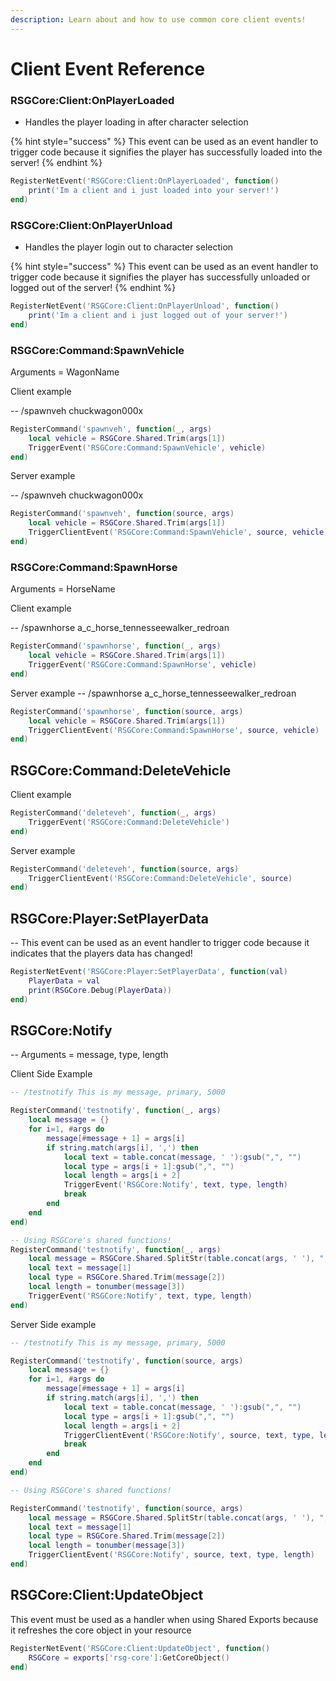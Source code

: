 ```yaml
---
description: Learn about and how to use common core client events!
---
```


# Client Event Reference

### RSGCore:Client:OnPlayerLoaded

* Handles the player loading in after character selection

{% hint style="success" %}
This event can be used as an event handler to trigger code because it signifies the player has successfully loaded into the server!
{% endhint %}

```lua
RegisterNetEvent('RSGCore:Client:OnPlayerLoaded', function()
    print('Im a client and i just loaded into your server!')
end)
```

### RSGCore:Client:OnPlayerUnload

* Handles the player login out to character selection

{% hint style="success" %}
This event can be used as an event handler to trigger code because it signifies the player has successfully unloaded or logged out of the server!
{% endhint %}

```lua
RegisterNetEvent('RSGCore:Client:OnPlayerUnload', function()
    print('Im a client and i just logged out of your server!')
end)
```

### RSGCore:Command:SpawnVehicle
Arguments = WagonName

Client example

-- /spawnveh chuckwagon000x
```lua
RegisterCommand('spawnveh', function(_, args)
    local vehicle = RSGCore.Shared.Trim(args[1])
    TriggerEvent('RSGCore:Command:SpawnVehicle', vehicle)
end)
```

Server example

-- /spawnveh chuckwagon000x
```lua
RegisterCommand('spawnveh', function(source, args)
    local vehicle = RSGCore.Shared.Trim(args[1])
    TriggerClientEvent('RSGCore:Command:SpawnVehicle', source, vehicle)
end)
```

### RSGCore:Command:SpawnHorse
Arguments = HorseName

Client example

-- /spawnhorse a_c_horse_tennesseewalker_redroan
```lua
RegisterCommand('spawnhorse', function(_, args)
    local vehicle = RSGCore.Shared.Trim(args[1])
    TriggerEvent('RSGCore:Command:SpawnHorse', vehicle)
end)
```

Server example
-- /spawnhorse a_c_horse_tennesseewalker_redroan
```lua
RegisterCommand('spawnhorse', function(source, args)
    local vehicle = RSGCore.Shared.Trim(args[1])
    TriggerClientEvent('RSGCore:Command:SpawnHorse', source, vehicle)
end)
```


## RSGCore:Command:DeleteVehicle

Client example
```lua
RegisterCommand('deleteveh', function(_, args)
    TriggerEvent('RSGCore:Command:DeleteVehicle')
end)
```

Server example
```lua
RegisterCommand('deleteveh', function(source, args)
    TriggerClientEvent('RSGCore:Command:DeleteVehicle', source)
end)
```

## RSGCore:Player:SetPlayerData
-- This event can be used as an event handler to trigger code because it indicates that the players data has changed!

```lua
RegisterNetEvent('RSGCore:Player:SetPlayerData', function(val)
    PlayerData = val
    print(RSGCore.Debug(PlayerData))
end)
```

## RSGCore:Notify

-- Arguments = message, type, length

Client Side Example
```lua
-- /testnotify This is my message, primary, 5000

RegisterCommand('testnotify', function(_, args)
    local message = {}
    for i=1, #args do
        message[#message + 1] = args[i]
        if string.match(args[i], ',') then
            local text = table.concat(message, ' '):gsub(",", "")
            local type = args[i + 1]:gsub(",", "")
            local length = args[i + 2]
            TriggerEvent('RSGCore:Notify', text, type, length)
            break
        end
    end
end)

-- Using RSGCore's shared functions!
RegisterCommand('testnotify', function(_, args)
    local message = RSGCore.Shared.SplitStr(table.concat(args, ' '), ",")
    local text = message[1]
    local type = RSGCore.Shared.Trim(message[2])
    local length = tonumber(message[3])
    TriggerEvent('RSGCore:Notify', text, type, length)
end)
```

Server Side example

```lua
-- /testnotify This is my message, primary, 5000

RegisterCommand('testnotify', function(source, args)
    local message = {}
    for i=1, #args do
        message[#message + 1] = args[i]
        if string.match(args[i], ',') then
            local text = table.concat(message, ' '):gsub(",", "")
            local type = args[i + 1]:gsub(",", "")
            local length = args[i + 2]
            TriggerClientEvent('RSGCore:Notify', source, text, type, length)
            break
        end
    end
end)

-- Using RSGCore's shared functions!

RegisterCommand('testnotify', function(source, args)
    local message = RSGCore.Shared.SplitStr(table.concat(args, ' '), ",")
    local text = message[1]
    local type = RSGCore.Shared.Trim(message[2])
    local length = tonumber(message[3])
    TriggerClientEvent('RSGCore:Notify', source, text, type, length)
end)
```

## RSGCore:Client:UpdateObject
This event must be used as a handler when using Shared Exports because it refreshes the core object in your resource

```lua
RegisterNetEvent('RSGCore:Client:UpdateObject', function()
    RSGCore = exports['rsg-core']:GetCoreObject()
end)
```